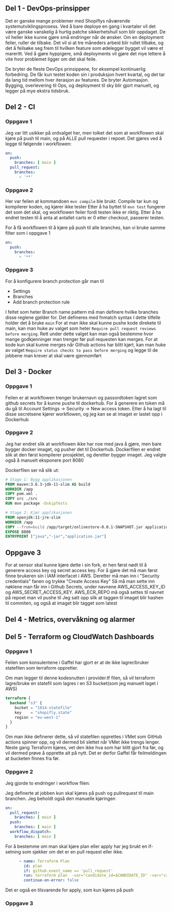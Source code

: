 ## Del 1 - DevOps-prinsipper
Det er ganske mange problemer med Shopiflys nåværende systemutviklingsprosess. 
Ved å bare deploye en gang i kvartaler vil det være ganske vanskelig å hurtig patche sikkerhetshull som blir oppdaget. De vil heller ikke kunne gjøre små endringer når de ønsker.
Om en deployment feiler, ruller de tilbake. Det vil si at tre måneders arbeid blir rullet tilbake, og det å feilsøke seg frem til hvilken feature som ødelegger bygget vil være et mareritt.
Ved å gjøre hyppigere, små deployments vil gjøre det mye lettere å vite hvor problemet ligger om det skal feile.

De bryter de fleste DevOps prinsippene, for  eksempel kontinuerlig forbedring. De får kun testet koden sin i produksjon hvert kvartal, og det tar da lang tid mellom hver iterasjon av features.
De bryter Automasjon. Bygging, overlevering til Ops, og deployment til sky blir gjort manuelt, og legger på mye ekstra tidsbruk.




## Del 2 - CI
### Oppgave 1
Jeg var litt usikker på ordvalget her, men tolket det som at workflowen skal kjøre på push til main, og på ALLE pull requester i repoet.
Det gjøres ved å legge til følgende i workflowen:
```yaml
on:
  push:
    branches: [ main ]
  pull_request:
    branches:
      - '**'
```

### Oppgave 2

Her var feilen at kommandoen ```mvn compile``` ble brukt. Compile tar kun og kompilerer koden, og kjører ikke tester
Etter å ha byttet til ```mvn test``` fungerer det som det skal, og workflowen feiler fordi testen ikke er riktig. Etter å ha endret testen til å anta at antallet carts er 0 etter checkout, passerer testen.

For å få workflowen til å kjøre på push til alle branches, kan vi bruke samme filter som i oppgave 1
```yaml
on:
  push:
    branches:
      - '**'
```
### Oppgave 3
For å konfigurere branch protection går man til
- Settings
- Branches
- Add branch protection rule

I feltet som heter Branch name pattern må man definere hvilke branches disse reglene gjelder for. Det defineres med fnmatch syntax
I dette tilfelle holder det å bruke ```main```
For at man ikke skal kunne pushe kode direkete til main, kan man huke av valget som heter ```Require pull request reviews before merging```. Rett under dette valget kan man også bestemme hvor mange godkjenninger man trenger før pull requesten kan merges.
For at kode kun skal kunne merges når Github actions har blitt kjørt, kan man huke av valget ```Require status checks to pass before merging``` og legge til de jobbene man krever at skal være gjennomført

## Del 3 - Docker
### Oppgave 1
Feilen er at workflowen trenger brukernavn og passordtoken lagret som github secrets for å kunne pushe til dockerhub. For å generere en token må du gå til Account Settings -> Security -> New access token. Etter å ha lagt til disse secretsene kjører workflowen, og jeg kan se at imaget er lastet opp i Dockerhub

### Oppgave 2
Jeg har endret slik at workflowen ikke har noe med java å gjøre, men bare bygger docker imaget, og pusher det til Dockerhub.
Dockerfilen er endret slik at den først kompilerer prosjektet, og deretter bygger imaget. Jeg valgte også å manuelt eksponere port 8080

Dockerfilen ser nå slik ut:
```dockerfile
# Stage 1: Bygg applikasjonen
FROM maven:3.6.3-jdk-11-slim AS build
WORKDIR /app
COPY pom.xml .
COPY src ./src
RUN mvn package -DskipTests

# Stage 2: Kjør applikasjonen
FROM openjdk:11-jre-slim
WORKDIR /app
COPY --from=build /app/target/onlinestore-0.0.1-SNAPSHOT.jar application.jar
EXPOSE 8080
ENTRYPOINT ["java","-jar","application.jar"]
```

## Oppgave 3
For at sensor skal kunne kjøre dette i sin fork, er hen først nødt til å generere access key og secret access key.
For å gjøre det må man først finne brukeren sin i IAM interfacet i AWS. Deretter må man inn i "Security credentials" fanen og trykke "Create Access Key"
Så må man sette inn nøklene man får inn i Github Secrets, under navnene AWS_ACCESS_KEY_ID og AWS_SECRET_ACCESS_KEY. AWS_ECR_REPO må også settes til navnet på repoet man vil pushe til
Jeg satt opp slik at taggen til imaget blir hashen til commiten, og også at imaget blir tagget som latest


## Del 4 - Metrics, overvåkning og alarmer


## Del 5 - Terraform og CloudWatch Dashboards
### Oppgave 1
Feilen som konsulentene i Gaffel har gjort er at de ikke lagrer/bruker statefilen som terraform oppretter. 

Om man legger til denne kodesnutten i provider.tf filen, så vil terraform lagre/bruke en statefil som lagres i en S3 bucket(som jeg manuelt laget i AWS)
```terraform
terraform {
  backend "s3" {
    bucket = "1014-statefile"
    key    = "shopifly.state"
    region = "eu-west-1"
  }
}
```

Om man ikke definerer dette, så vil statefilen opprettes i VMet som GitHub actions spinner opp, og vil dermed bli slettet når VMet ikke trengs lenger.
Neste gang Terraform kjøres, vet den ikke hva som har blitt gjort fra før, og vil dermed prøve å opprette alt på nytt. 
Det er derfor Gaffel får feilmeldingen at bucketen finnes fra før.

### Oppgave 2
Jeg gjorde to endringer i workflow filen:

Jeg definerte at jobben kun skal kjøres på push og pullrequest til main branchen. Jeg beholdt også den manuelle kjøringen
```yaml
on:
  pull_request:
    branches: [ main ]
  push:
    branches: [ main ]
  workflow_dispatch:
    branches: [ main ]
```

For å bestemme om man skal kjøre plan eller apply har jeg brukt en if-setning som sjekker om det er en pull request eller ikke.
```yaml
      - name: Terraform Plan
        id: plan
        if: github.event_name == 'pull_request'
        run: terraform plan  -var="candidate_id=$CANDIDATE_ID" -var="candidate_email=$CANDIDATE_EMAIL" -no-color
        continue-on-error: false
```
Det er også en tilsvarende for apply, som kun kjøres på push

### Oppgave 3

